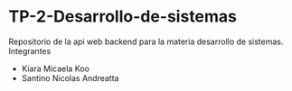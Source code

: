 # TP-2-Desarrollo-de-sistemas
Repositorio de la api web backend para la materia desarrollo de sistemas.
Integrantes
- Kiara Micaela Koo
- Santino Nicolas Andreatta
